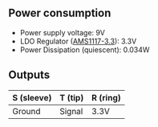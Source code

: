 

## Power consumption

- Power supply voltage: 9V
- LDO Regulator ([AMS1117-3.3](https://datasheet.lcsc.com/lcsc/2204131745_Shenzhen-Fuman-Elec-AMS1117-3-3V_C173386.pdf)): 3.3V
- Power Dissipation (quiescent): 0.034W


## Outputs

|S (sleeve)|T (tip)|R (ring)|
|-|-|-|
|Ground|Signal|3.3V|